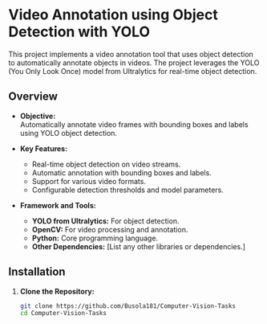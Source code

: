 # Video Annotation using Object Detection with YOLO

This project implements a video annotation tool that uses object detection to automatically annotate objects in videos. The project leverages the YOLO (You Only Look Once) model from Ultralytics for real-time object detection.

## Overview

- **Objective:**  
  Automatically annotate video frames with bounding boxes and labels using YOLO object detection.
  
- **Key Features:**  
  - Real-time object detection on video streams.
  - Automatic annotation with bounding boxes and labels.
  - Support for various video formats.
  - Configurable detection thresholds and model parameters.

- **Framework and Tools:**  
  - **YOLO from Ultralytics:** For object detection.
  - **OpenCV:** For video processing and annotation.
  - **Python:** Core programming language.
  - **Other Dependencies:** [List any other libraries or dependencies.]

## Installation

1. **Clone the Repository:**
   ```bash
   git clone https://github.com/Busola181/Computer-Vision-Tasks
   cd Computer-Vision-Tasks
